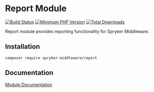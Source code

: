 # Report Module

[![Build Status](https://travis-ci.org/spryker-middleware/report.svg?branch=master)](https://travis-ci.org/spryker-middleware/report)
[![Minimum PHP Version](http://img.shields.io/badge/php-%3E%3D%207.1-8892BF.svg)](https://php.net/)
[![Total Downloads](https://poser.pugx.org/spryker-middleware/report/d/total.svg)](https://packagist.org/packages/spryker-middleware/report)

Report module provides reporting functionality for Spryker Middleware.

## Installation

```
composer require spryker-middleware/report
```

## Documentation
[Module Documentation](https://academy.spryker.com/developing_with_spryker/spryker_middleware.html)
